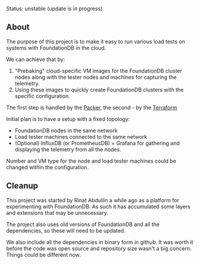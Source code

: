 Status: unstable (update is in progress)

## About

The purpose of this project is to make it easy to run various load
tests on systems with FoundationDB in the cloud.

We can achieve that by:

1. "Prebaking" cloud-specific VM images for the FoundationDB cluster
   nodes along with the tester nodes and machines for capturing the
   telemetry.
2. Using these images to quickly create FoundationDB clusters with the
   specific configuration.

The first step is handled by the [Packer](https://www.packer.io), the
second - by the [Terraform](https://www.terraform.io)

Initial plan is to have a setup with a fixed topology:

- FoundationDB nodes in the same network
- Load tester machines connected to the same network
- (Optional) InfluxDB (or PrometheusDB) + Grafana for gathering and
  displaying the telemetry from all the nodes.

Number and VM type for the node and load tester machines could be
changed within the configuration.

## Cleanup

This project was started by Rinat Abdullin a while ago as a platform
for experimenting with FoundationDB. As such it has accumulated some
layers and extensions that may be unnecessary.

The project also uses old versions of FoundationDB and all the
dependencies, so these will need to be updated.


We also include all the dependencies in binary form in github. It was 
worth it before the code was open source and repository size wasn't a 
big concern. Things could be different now.
